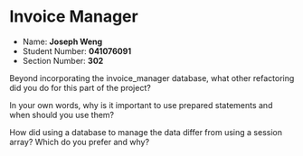 # Invoice Manager
- Name: **Joseph Weng**
- Student Number: **041076091**
- Section Number: **302**


Beyond incorporating the invoice_manager database, what other refactoring did you do for this part of the project?

In your own words, why is it important to use prepared statements and when should you use them?

How did using a database to manage the data differ from using a session array? Which do you prefer and why?
